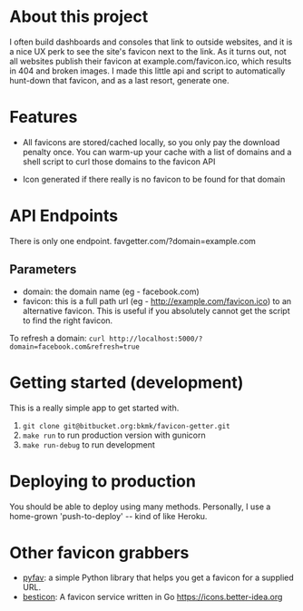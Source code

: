 # About this project

I often build dashboards and consoles that link to outside websites, 
and it is a nice UX perk to see the site's favicon next to the link.
As it turns out, not all websites publish their favicon at 
example.com/favicon.ico, which results in 404 and broken images.
I made this little api and script to automatically hunt-down that
favicon, and as a last resort, generate one.

# Features

  - All favicons are stored/cached locally, so you only pay the download
penalty once. You can warm-up your cache with a list of domains and a shell
script to curl those domains to the favicon API

  - Icon generated if there really is no favicon to be found for that domain

# API Endpoints

There is only one endpoint. favgetter.com/?domain=example.com

## Parameters

  - domain: the domain name (eg - facebook.com)
  - favicon: this is a full path url (eg - http://example.com/favicon.ico) to
    an alternative favicon. This is useful if you absolutely cannot get the script
    to find the right favicon. 

To refresh a domain: `curl http://localhost:5000/?domain=facebook.com&refresh=true`


# Getting started (development)

This is a really simple app to get started with.

  1. `git clone git@bitbucket.org:bkmk/favicon-getter.git`
  1. `make run` to run production version with gunicorn
  1. `make run-debug` to run development

# Deploying to production

You should be able to deploy using many methods. Personally, I use a home-grown
'push-to-deploy' -- kind of like Heroku.

# Other favicon grabbers

  - [pyfav](https://github.com/phillipsm/pyfav): a simple Python library that helps you get a favicon for a supplied URL.
  - [besticon](https://github.com/mat/besticon): A favicon service written in Go https://icons.better-idea.org
